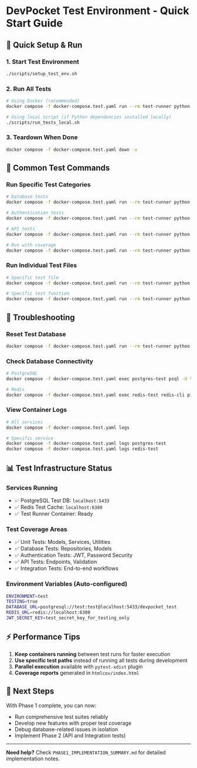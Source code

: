 # DevPocket Test Environment - Quick Start Guide

## 🚀 Quick Setup & Run

### 1. Start Test Environment
```bash
./scripts/setup_test_env.sh
```

### 2. Run All Tests
```bash
# Using Docker (recommended)
docker compose -f docker-compose.test.yaml run --rm test-runner python -m pytest tests/ -v

# Using local script (if Python dependencies installed locally)
./scripts/run_tests_local.sh
```

### 3. Teardown When Done
```bash
docker compose -f docker-compose.test.yaml down -v
```

## 🎯 Common Test Commands

### Run Specific Test Categories
```bash
# Database tests
docker compose -f docker-compose.test.yaml run --rm test-runner python -m pytest tests/test_database/ -v

# Authentication tests
docker compose -f docker-compose.test.yaml run --rm test-runner python -m pytest tests/test_auth/ -v

# API tests
docker compose -f docker-compose.test.yaml run --rm test-runner python -m pytest tests/test_api/ -v

# Run with coverage
docker compose -f docker-compose.test.yaml run --rm test-runner python -m pytest tests/ --cov=app --cov-report=html
```

### Run Individual Test Files
```bash
# Specific test file
docker compose -f docker-compose.test.yaml run --rm test-runner python -m pytest tests/test_auth/test_security.py -v

# Specific test function
docker compose -f docker-compose.test.yaml run --rm test-runner python -m pytest tests/test_auth/test_security.py::TestJWTTokens::test_create_access_token -v
```

## 🔧 Troubleshooting

### Reset Test Database
```bash
docker compose -f docker-compose.test.yaml run --rm test-runner python scripts/init_test_db.py
```

### Check Database Connectivity
```bash
# PostgreSQL
docker compose -f docker-compose.test.yaml exec postgres-test psql -U test -d devpocket_test -c "SELECT 1;"

# Redis
docker compose -f docker-compose.test.yaml exec redis-test redis-cli ping
```

### View Container Logs
```bash
# All services
docker compose -f docker-compose.test.yaml logs

# Specific service
docker compose -f docker-compose.test.yaml logs postgres-test
docker compose -f docker-compose.test.yaml logs redis-test
```

## 📊 Test Infrastructure Status

### Services Running
- ✅ PostgreSQL Test DB: `localhost:5433`
- ✅ Redis Test Cache: `localhost:6380`  
- ✅ Test Runner Container: Ready

### Test Coverage Areas
- ✅ Unit Tests: Models, Services, Utilities
- ✅ Database Tests: Repositories, Models
- ✅ Authentication Tests: JWT, Password Security
- ✅ API Tests: Endpoints, Validation
- ✅ Integration Tests: End-to-end workflows

### Environment Variables (Auto-configured)
```bash
ENVIRONMENT=test
TESTING=true
DATABASE_URL=postgresql://test:test@localhost:5433/devpocket_test
REDIS_URL=redis://localhost:6380
JWT_SECRET_KEY=test_secret_key_for_testing_only
```

## ⚡ Performance Tips

1. **Keep containers running** between test runs for faster execution
2. **Use specific test paths** instead of running all tests during development
3. **Parallel execution** available with `pytest-xdist` plugin
4. **Coverage reports** generated in `htmlcov/index.html`

## 🎯 Next Steps

With Phase 1 complete, you can now:
- Run comprehensive test suites reliably
- Develop new features with proper test coverage
- Debug database-related issues in isolation
- Implement Phase 2 (API and Integration tests)

---

**Need help?** Check `PHASE1_IMPLEMENTATION_SUMMARY.md` for detailed implementation notes.